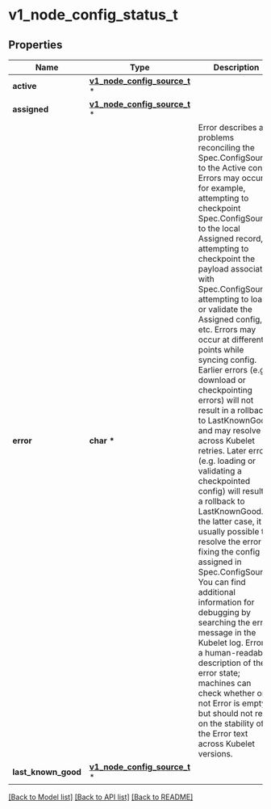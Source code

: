 # v1_node_config_status_t

## Properties
Name | Type | Description | Notes
------------ | ------------- | ------------- | -------------
**active** | [**v1_node_config_source_t**](v1_node_config_source.md) \* |  | [optional] 
**assigned** | [**v1_node_config_source_t**](v1_node_config_source.md) \* |  | [optional] 
**error** | **char \*** | Error describes any problems reconciling the Spec.ConfigSource to the Active config. Errors may occur, for example, attempting to checkpoint Spec.ConfigSource to the local Assigned record, attempting to checkpoint the payload associated with Spec.ConfigSource, attempting to load or validate the Assigned config, etc. Errors may occur at different points while syncing config. Earlier errors (e.g. download or checkpointing errors) will not result in a rollback to LastKnownGood, and may resolve across Kubelet retries. Later errors (e.g. loading or validating a checkpointed config) will result in a rollback to LastKnownGood. In the latter case, it is usually possible to resolve the error by fixing the config assigned in Spec.ConfigSource. You can find additional information for debugging by searching the error message in the Kubelet log. Error is a human-readable description of the error state; machines can check whether or not Error is empty, but should not rely on the stability of the Error text across Kubelet versions. | [optional] 
**last_known_good** | [**v1_node_config_source_t**](v1_node_config_source.md) \* |  | [optional] 

[[Back to Model list]](../README.md#documentation-for-models) [[Back to API list]](../README.md#documentation-for-api-endpoints) [[Back to README]](../README.md)


